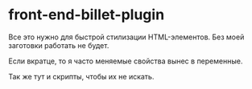 # front-end-billet-plugin

Все это нужно для быстрой стилизации HTML-элементов. Без моей заготовки работать не будет.

Если вкратце, то я часто меняемые свойства вынес в переменные.

Так же тут и скрипты, чтобы их не искать.  
